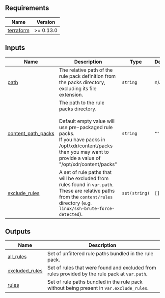<!-- BEGIN_TF_DOCS -->
## Requirements

| Name | Version |
|------|---------|
| <a name="requirement_terraform"></a> [terraform](#requirement\_terraform) | >= 0.13.0 |

## Inputs

| Name | Description | Type | Default | Required |
|------|-------------|------|---------|:--------:|
| <a name="input_path"></a> [path](#input\_path) | The relative path of the rule pack definition from the packs directory, excluding its file extension. | `string` | n/a | yes |
| <a name="input_content_path_packs"></a> [content\_path\_packs](#input\_content\_path\_packs) | The path to the rule packs directory.<br><br>Default empty value will use pre-packaged rule packs.<br>If you have packs in /opt/xdr/content/packs then you may want to provide a value of "/opt/xdr/content/packs" | `string` | `""` | no |
| <a name="input_exclude_rules"></a> [exclude\_rules](#input\_exclude\_rules) | A set of rule paths that will be excluded from rules found in `var.path`.<br>These are relative paths from the `content/rules` directory (e.g. `linux/ssh-brute-force-detected`). | `set(string)` | `[]` | no |

## Outputs

| Name | Description |
|------|-------------|
| <a name="output_all_rules"></a> [all\_rules](#output\_all\_rules) | Set of unfiltered rule paths bundled in the rule pack. |
| <a name="output_excluded_rules"></a> [excluded\_rules](#output\_excluded\_rules) | Set of rules that were found and excluded from rules provided by the rule pack at `var.path`. |
| <a name="output_rules"></a> [rules](#output\_rules) | Set of rule paths bundled in the rule pack without being present in `var.exclude_rules`. |
<!-- END_TF_DOCS -->
